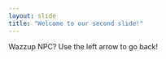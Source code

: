 ```yaml
---
layout: slide
title: "Welcome to our second slide!"
---
```

Wazzup NPC?
Use the left arrow to go back!

